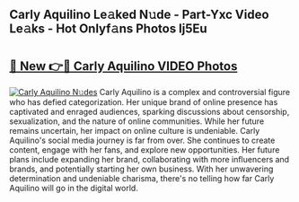## Carly Aquilino Le𝚊ked N𝚞de - Part-Yxc Video Le𝚊ks - Hot Onlyf𝚊ns Photos lj5Eu

# <h2><a href="http://ab47535.deff.icu/?id=Carly+Aquilino">🔗 New 👉🔴 Carly Aquilino VIDEO Photos</a></h2>

[![Carly Aquilino N𝚞des](https://i.imgur.com/rIISA9y.gif)](http://ab47535.deff.icu/?id=Carly+Aquilino)
Carly Aquilino is a complex and controversial figure who has defied categorization. Her unique brand of online presence has captivated and enraged audiences, sparking discussions about censorship, sexualization, and the nature of online communities. While her future remains uncertain, her impact on online culture is undeniable. Carly Aquilino's social media journey is far from over. She continues to create content, engage with her fans, and explore new opportunities. Her future plans include expanding her brand, collaborating with more influencers and brands, and potentially starting her own business. With her unwavering determination and undeniable charisma, there's no telling how far Carly Aquilino will go in the digital world.
